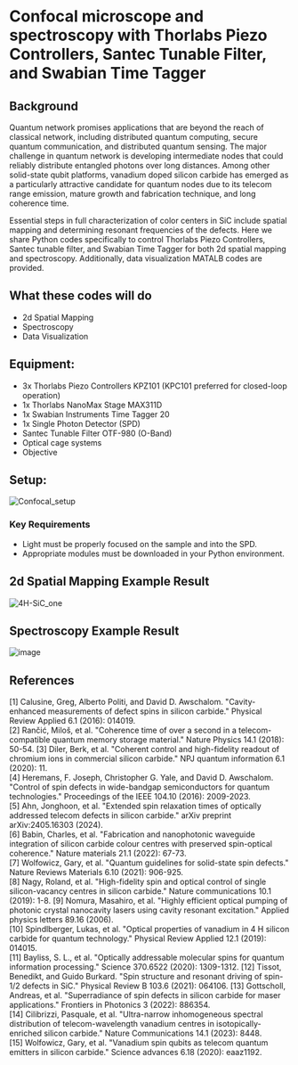 # Confocal microscope and spectroscopy with Thorlabs Piezo Controllers, Santec Tunable Filter, and Swabian Time Tagger
## Background
Quantum network promises applications that are beyond the reach of classical network, including distributed quantum computing, secure quantum communication, and distributed quantum sensing. The major challenge in quantum network is developing intermediate nodes that could reliably distribute entangled photons over long distances. Among other solid-state qubit platforms, vanadium doped silicon carbide has emerged as a particularly attractive candidate for quantum nodes due to its telecom range emission, mature growth and fabrication technique, and long coherence time.   
    
Essential steps in full characterization of color centers in SiC include spatial mapping and determining resonant frequencies of the defects. Here we share Python codes specifically to control Thorlabs Piezo Controllers, Santec tunable filter, and Swabian Time Tagger for both 2d spatial mapping and spectroscopy. Additionally, data visualization MATALB codes are provided.

## What these codes will do
- 2d Spatial Mapping
- Spectroscopy
- Data Visualization
## Equipment:
- 3x Thorlabs Piezo Controllers KPZ101 (KPC101 preferred for closed-loop operation)
- 1x Thorlabs NanoMax Stage MAX311D
- 1x Swabian Instruments Time Tagger 20
- 1x Single Photon Detector (SPD)
- Santec Tunable Filter OTF-980 (O-Band)
- Optical cage systems
- Objective
## Setup:
![Confocal_setup](https://github.com/user-attachments/assets/7eecdf8f-140a-450d-802f-6a18ca9107ac)
### Key Requirements
- Light must be properly focused on the sample and into the SPD.
- Appropriate modules must be downloaded in your Python environment.

## 2d Spatial Mapping Example Result
![4H-SiC_one](https://github.com/user-attachments/assets/45b78ec4-d306-40b9-b689-9d14731eca2a)

## Spectroscopy Example Result
![image](https://github.com/user-attachments/assets/5d878638-9ab2-40a4-aeda-fd9f6129baf1)

## References
[1] Calusine, Greg, Alberto Politi, and David D. Awschalom. "Cavity-enhanced measurements of defect spins in silicon carbide." Physical Review Applied 6.1 (2016): 014019.  
[2] Rančić, Miloš, et al. "Coherence time of over a second in a telecom-compatible quantum memory storage material." Nature Physics 14.1 (2018): 50-54. 
[3] Diler, Berk, et al. "Coherent control and high-fidelity readout of chromium ions in commercial silicon carbide." NPJ quantum information 6.1 (2020): 11.    
[4] Heremans, F. Joseph, Christopher G. Yale, and David D. Awschalom. "Control of spin defects in wide-bandgap semiconductors for quantum technologies." Proceedings of the IEEE 104.10 (2016): 2009-2023.  
[5] Ahn, Jonghoon, et al. "Extended spin relaxation times of optically addressed telecom defects in silicon carbide." arXiv preprint arXiv:2405.16303 (2024).   
[6] Babin, Charles, et al. "Fabrication and nanophotonic waveguide integration of silicon carbide colour centres with preserved spin-optical coherence." Nature materials 21.1 (2022): 67-73.   
[7] Wolfowicz, Gary, et al. "Quantum guidelines for solid-state spin defects." Nature Reviews Materials 6.10 (2021): 906-925.   
[8] Nagy, Roland, et al. "High-fidelity spin and optical control of single silicon-vacancy centres in silicon carbide." Nature communications 10.1 (2019): 1-8. 
[9] Nomura, Masahiro, et al. "Highly efficient optical pumping of photonic crystal nanocavity lasers using cavity resonant excitation." Applied physics letters 89.16 (2006).   
[10] Spindlberger, Lukas, et al. "Optical properties of vanadium in 4 H silicon carbide for quantum technology." Physical Review Applied 12.1 (2019): 014015.   
[11] Bayliss, S. L., et al. "Optically addressable molecular spins for quantum information processing." Science 370.6522 (2020): 1309-1312. 
[12] Tissot, Benedikt, and Guido Burkard. "Spin structure and resonant driving of spin-1/2 defects in SiC." Physical Review B 103.6 (2021): 064106. 
[13] Gottscholl, Andreas, et al. "Superradiance of spin defects in silicon carbide for maser applications." Frontiers in Photonics 3 (2022): 886354.    
[14] Cilibrizzi, Pasquale, et al. "Ultra-narrow inhomogeneous spectral distribution of telecom-wavelength vanadium centres in isotopically-enriched silicon carbide." Nature Communications 14.1 (2023): 8448.  
[15] Wolfowicz, Gary, et al. "Vanadium spin qubits as telecom quantum emitters in silicon carbide." Science advances 6.18 (2020): eaaz1192. 
